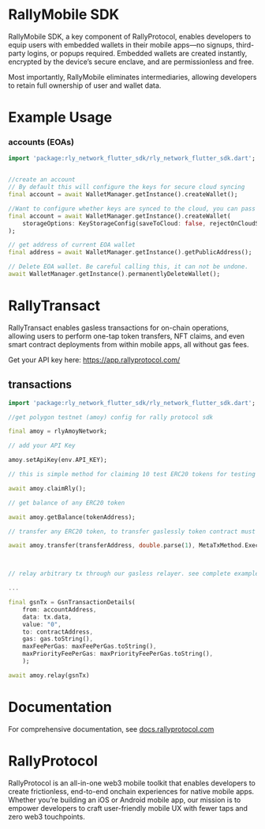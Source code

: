 # RallyMobile SDK
RallyMobile SDK, a key component of RallyProtocol, enables developers to equip users with embedded wallets in their mobile apps—no signups, third-party logins, or popups required. Embedded wallets are created instantly, encrypted by the device’s secure enclave, and are permissionless and free.

Most importantly, RallyMobile eliminates intermediaries, allowing developers to retain full ownership of user and wallet data.

# Example Usage

### accounts (EOAs)

```dart
import 'package:rly_network_flutter_sdk/rly_network_flutter_sdk.dart';


//create an account
// By default this will configure the keys for secure cloud syncing
final account = await WalletManager.getInstance().createWallet();

//Want to configure whether keys are synced to the cloud, you can pass in storage options
final account = await WalletManager.getInstance().createWallet(
    storageOptions: KeyStorageConfig(saveToCloud: false, rejectOnCloudSaveFailure: false)
);

// get address of current EOA wallet
final address = await WalletManager.getInstance().getPublicAddress();

// Delete EOA wallet. Be careful calling this, it can not be undone.
await WalletManager.getInstance().permanentlyDeleteWallet();

```

# RallyTransact

RallyTransact enables gasless transactions for on-chain operations, allowing users to perform one-tap token transfers, NFT claims, and even smart contract deployments from within mobile apps, all without gas fees.

Get your API key here: https://app.rallyprotocol.com/

## transactions

```dart
import 'package:rly_network_flutter_sdk/rly_network_flutter_sdk.dart';

//get polygon testnet (amoy) config for rally protocol sdk

final amoy = rlyAmoyNetwork;

// add your API Key

amoy.setApiKey(env.API_KEY);

// this is simple method for claiming 10 test ERC20 tokens for testing

await amoy.claimRly();

// get balance of any ERC20 token

await amoy.getBalance(tokenAddress);

// transfer any ERC20 token, to transfer gaslessly token contract must support permit() or executeMetaTransaction() (most ERC20s on polygon support this)

await amoy.transfer(transferAddress, double.parse(1), MetaTxMethod.ExecuteMetaTransaction, {tokenAddress});



// relay arbitrary tx through our gasless relayer. see complete example at https://github.com/rally-dfs/flutter-example-app/tree/main/app/lib/services/nft.dart

...

final gsnTx = GsnTransactionDetails(
    from: accountAddress,
    data: tx.data,
    value: "0",
    to: contractAddress,
    gas: gas.toString(),
    maxFeePerGas: maxFeePerGas.toString(),
    maxPriorityFeePerGas: maxPriorityFeePerGas.toString(),
    );

await amoy.relay(gsnTx)


```

# Documentation

For comprehensive documentation, see [docs.rallyprotocol.com](https://docs.rallyprotocol.com)

# RallyProtocol

RallyProtocol is an all-in-one web3 mobile toolkit that enables developers to create frictionless, end-to-end onchain experiences for native mobile apps. Whether you’re building an iOS or Android mobile app, our mission is to empower developers to craft user-friendly mobile UX with fewer taps and zero web3 touchpoints.
